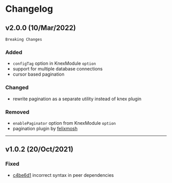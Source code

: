 # Changelog

## v2.0.0 (10/Mar/2022)

`Breaking Changes`

### Added

- `configTag` option in KnexModule `option`
- support for multiple database connections
- cursor based pagination

### Changed

- rewrite pagination as a separate utility instead of knex plugin

### Removed

- `enablePaginator` option from KnexModule `option`
- pagination plugin by [felixmosh](https://github.com/felixmosh/knex-paginate)

---
  
## v1.0.2 (20/Oct/2021)

### Fixed

- [c4be6d1](https://github.com/mithleshjs/knex-nest/commit/c4be6d10815d604340d0150963fdafad3d2f013a) incorrect syntax in peer dependencies
